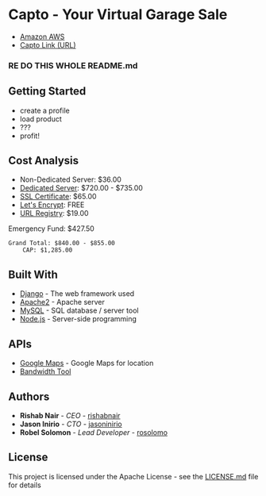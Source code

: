 # Capto - Your Virtual Garage Sale
- [Amazon AWS](https://console.aws.amazon.com/elasticbeanstalk/home?region=us-east-1#/environment/dashboard?applicationName=Capto%20Store&environmentId=e-pmrxe4bpcp)
- [Capto Link (URL)](Capto.store)

### RE DO THIS WHOLE README.md

## Getting Started

* create a profile
* load product
* ???
* profit!

## Cost Analysis
- Non-Dedicated Server: $36.00
- [Dedicated Server](https://pcpartpicker.com/list/tDr6vn): $720.00 - $735.00
- [SSL Certificate](https://www.godaddy.com/offers/ssl-certificate?isc=gssl001&gclid=CjwKCAjwnMTqBRAzEiwAEF3ndkP-Nt7IJFGBzhwHzGk7pgMUBHJKMs5oAbDKrtWLMrqaTyScRREv1hoCh9QQAvD_BwE&gclsrc=aw.ds): $65.00
- [Let's Encrypt](https://letsencrypt.org): FREE
- [URL Registry](https://www.domain.com/registration?__token_timestamp__=1565627955&__token_val__=27ccf2aa1a302cad555c2e772b74eeb1&flow=domainDFEMO365&flowid=25&page=1&search=capto.com#/domainDFEMO365/1): $19.00 

Emergency Fund: $427.50

```
Grand Total: $840.00 - $855.00
	CAP: $1,285.00
```
## Built With

* [Django](https://docs.djangoproject.com/en/2.2/) - The web framework used
* [Apache2](https://httpd.apache.org/docs/) - Apache server
* [MySQL](https://dev.mysql.com/doc/) - SQL database / server tool
* [Node.js](https://segment.com/docs/sources/server/node/) - Server-side programming

## APIs

* [Google Maps](https://developers.google.com/maps/documentation/javascript/adding-a-google-map#step_3_get_an_api_key) - Google Maps for location
* [Bandwidth Tool](https://tools.pingdom.com)

## Authors

* **Rishab Nair** - *CEO* - [rishabnair](https://github.com/rishabnair)
* **Jason Inirio** - *CTO* - [jasoninirio](https://github.com/jasoninirio)
* **Robel Solomon** - *Lead Developer* - [rosolomo](https://github.com/rosolomo)

## License

This project is licensed under the Apache License - see the [LICENSE.md](LICENSE.md) file for details
